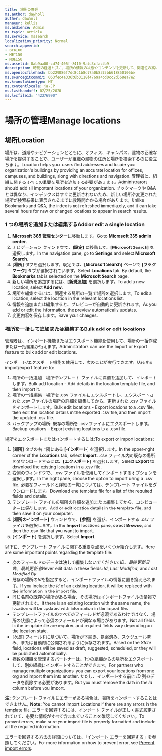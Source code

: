 ```yaml
---
title: 場所の管理
ms.author: dawholl
author: dawholl
manager: kellis
ms.audience: Admin
ms.topic: article
ms.service: mssearch
localization_priority: Normal
search.appverid:
- BFB160
- MET150
- MOE150
ms.assetid: 8ab9aa00-cd74-405f-8410-9a1c3cfacdb9
description: 時間の経過と共に、場所の情報の状態やコンテンツを更新して、関連性の高い状態を維持することが必要になる場合があります。
ms.openlocfilehash: bb229086f7dd8c1b8d17a0b8335bb618850106be
ms.sourcegitcommit: 063fec4a336b6b3118d4769a4bd0cc2d568ea7e2
ms.translationtype: MT
ms.contentlocale: ja-JP
ms.lasthandoff: 02/25/2020
ms.locfileid: "42276990"
---
```

# <a name="manage-locations"></a><span data-ttu-id="c3f7d-103">場所の管理</span><span class="sxs-lookup"><span data-stu-id="c3f7d-103">Manage locations</span></span>

## <a name="location"></a><span data-ttu-id="c3f7d-104">場所</span><span class="sxs-lookup"><span data-stu-id="c3f7d-104">Location</span></span>

<span data-ttu-id="c3f7d-105">場所は、道順やナビゲーションとともに、オフィス、キャンパス、建物の正確な場所を提供することで、ユーザーが組織の建物の住所と場所を検索するのに役立ちます。</span><span class="sxs-lookup"><span data-stu-id="c3f7d-105">Location helps your users find addresses and locate your organization's buildings by providing an accurate location for offices, campuses, and buildings, along with directions and navigation.</span></span> <span data-ttu-id="c3f7d-106">管理者は、組織に関するすべての重要な場所を追加する必要があります。</span><span class="sxs-lookup"><span data-stu-id="c3f7d-106">Administrators should add all important locations of your organization.</span></span> <span data-ttu-id="c3f7d-107">ブックマークや Q&A とは異なり、インデックスはすぐに更新されないため、新しい場所や変更された場所が検索結果に表示されるまでに数時間かかる場合があります。</span><span class="sxs-lookup"><span data-stu-id="c3f7d-107">Unlike Bookmarks and Q&A, the index is not refreshed immediately, and it can take several hours for new or changed locations to appear in search results.</span></span>

### <a name="add-or-edit-a-single-location"></a><span data-ttu-id="c3f7d-108">1 つの場所を追加または編集する</span><span class="sxs-lookup"><span data-stu-id="c3f7d-108">Add or edit a single location</span></span>

1. <span data-ttu-id="c3f7d-109">**Microsoft 365 管理センター**に移動します。</span><span class="sxs-lookup"><span data-stu-id="c3f7d-109">Go to **Microsoft 365 admin center**.</span></span>
1. <span data-ttu-id="c3f7d-110">ナビゲーション ウィンドウで、**[設定]** に移動して、**[Microsoft Search]** を選択します。</span><span class="sxs-lookup"><span data-stu-id="c3f7d-110">In the navigation pane, go to **Settings** and select **Microsoft Search**.</span></span>
1. <span data-ttu-id="c3f7d-111">**[場所]** タブを選択します。既定では、**[Microsoft Search]** ページで **[ブックマーク]** タブが選択されています。</span><span class="sxs-lookup"><span data-stu-id="c3f7d-111">Select **Locations** tab. By default, the **Bookmarks** tab is selected on the **Microsoft Search** page.</span></span>
1. <span data-ttu-id="c3f7d-112">新しい場所を追加するには、**[新規追加]** を選択します。</span><span class="sxs-lookup"><span data-stu-id="c3f7d-112">To add a new location, select **Add new**.</span></span>
1. <span data-ttu-id="c3f7d-113">場所を編集するには、関連する場所の一覧で場所を選択します。</span><span class="sxs-lookup"><span data-stu-id="c3f7d-113">To edit a location, select the location in the relevant locations list.</span></span>
1. <span data-ttu-id="c3f7d-114">情報を追加または編集すると、プレビューが自動的に更新されます。</span><span class="sxs-lookup"><span data-stu-id="c3f7d-114">As you add or edit the information, the preview automatically updates.</span></span>
1. <span data-ttu-id="c3f7d-115">変更内容を保存します。</span><span class="sxs-lookup"><span data-stu-id="c3f7d-115">Save your changes.</span></span>

### <a name="bulk-add-or-edit-locations"></a><span data-ttu-id="c3f7d-116">場所を一括して追加または編集する</span><span class="sxs-lookup"><span data-stu-id="c3f7d-116">Bulk add or edit locations</span></span>

<span data-ttu-id="c3f7d-117">管理者は、インポート機能またはエクスポート機能を使用して、場所の一括作成または一括編集が行えます。</span><span class="sxs-lookup"><span data-stu-id="c3f7d-117">Administrators can use the Import or Export feature to bulk add or edit locations.</span></span>

<span data-ttu-id="c3f7d-118">インポート/エクスポート機能を使用して、次のことが実行できます。</span><span class="sxs-lookup"><span data-stu-id="c3f7d-118">Use the import/export feature to:</span></span>

1. <span data-ttu-id="c3f7d-119">場所の一括追加 - 場所テンプレート ファイルに詳細を追加して、インポートします。</span><span class="sxs-lookup"><span data-stu-id="c3f7d-119">Bulk add location - Add details in the location template file, and then import it.</span></span>
1. <span data-ttu-id="c3f7d-120">場所の一括編集 - 場所を .csv ファイルにエクスポートし、エクスポートされた .csv ファイルの場所の詳細を編集してから、更新された .csv ファイルをインポートします。</span><span class="sxs-lookup"><span data-stu-id="c3f7d-120">Bulk edit locations - Export locations to a .csv file, then edit the location details in the exported .csv file, and then import the updated .csv file.</span></span>
1. <span data-ttu-id="c3f7d-121">バックアップの場所: 既存の場所を .csv ファイルにエクスポートします。</span><span class="sxs-lookup"><span data-stu-id="c3f7d-121">Backup locations – Export existing locations to a .csv file.</span></span>

<span data-ttu-id="c3f7d-122">場所をエクスポートまたはインポートするには:</span><span class="sxs-lookup"><span data-stu-id="c3f7d-122">To export or import locations:</span></span>

1. <span data-ttu-id="c3f7d-123">**[場所]** タブの右上隅にある **[インポート]** を選択します。</span><span class="sxs-lookup"><span data-stu-id="c3f7d-123">In the upper-right corner of the **Locations** tab, select **Import**.</span></span>
<span data-ttu-id="c3f7d-124">.csv ファイル内の既存の場所をダウンロードするには、**[エクスポート]** を選択します。</span><span class="sxs-lookup"><span data-stu-id="c3f7d-124">Select **Export** to download the existing locations in a .csv file.</span></span>
1. <span data-ttu-id="c3f7d-125">右側のウィンドウで、.csv ファイルを使用してインポートするオプションを選択します。</span><span class="sxs-lookup"><span data-stu-id="c3f7d-125">In the right pane, choose the option to import using a .csv file.</span></span>
<span data-ttu-id="c3f7d-126">必要なフィールドと詳細の一覧については、テンプレート ファイルをダウンロードします。</span><span class="sxs-lookup"><span data-stu-id="c3f7d-126">Download ehe template file for a list of the required fields and details.</span></span>
1. <span data-ttu-id="c3f7d-127">テンプレート ファイルの場所の詳細を追加または編集してから、コンピューターに保存します。</span><span class="sxs-lookup"><span data-stu-id="c3f7d-127">Add or edit location details in the template file, and then save it on your computer.</span></span>
1. <span data-ttu-id="c3f7d-128">**[場所のインポート]** ウィンドウで、**[参照]** を選び、インポートする .csv ファイルを選択します。</span><span class="sxs-lookup"><span data-stu-id="c3f7d-128">In the **Import** locations pane, select **Browse**, and then the .csv file that you want to import.</span></span>
1. <span data-ttu-id="c3f7d-129">**[インポート]** を選択します。</span><span class="sxs-lookup"><span data-stu-id="c3f7d-129">Select **Import**.</span></span>

<span data-ttu-id="c3f7d-130">以下に、テンプレート ファイルに関する重要な点をいくつか紹介します。</span><span class="sxs-lookup"><span data-stu-id="c3f7d-130">Here are some important points regarding the template file:</span></span>

- <span data-ttu-id="c3f7d-131">次のフィールドのデータは決して編集しないでください: *ID*、*最終更新日時*、*最終更新者*</span><span class="sxs-lookup"><span data-stu-id="c3f7d-131">Never edit data in these fields: *Id*, *Last Modified*, and *Last Modified By*</span></span>
- <span data-ttu-id="c3f7d-132">既存の場所の*Id*を指定すると、インポートファイルの情報に置き換えられます。</span><span class="sxs-lookup"><span data-stu-id="c3f7d-132">If you include the *Id* of an existing location, it will be replaced with the information in the import file.</span></span>
- <span data-ttu-id="c3f7d-133">同じ名前の既存の場所がある場合、その場所はインポートファイルの情報で更新されます。</span><span class="sxs-lookup"><span data-stu-id="c3f7d-133">If there is an existing location with the same name, the location will be updated with information in the import file.</span></span>
- <span data-ttu-id="c3f7d-134">テンプレートファイルのすべてのフィールドが必須であるわけではなく、場所の状態によって必須のフィールドが異なる場合があります。</span><span class="sxs-lookup"><span data-stu-id="c3f7d-134">Not all fields in the template file are required and required fields vary depending on the location state.</span></span>
- <span data-ttu-id="c3f7d-135">[*状態*] フィールドに基づいて、場所が下書き、提案済み、スケジュール済み、または自動的に公開されるように保存されます。</span><span class="sxs-lookup"><span data-stu-id="c3f7d-135">Based on the *State* field, locations will be saved as draft, suggested, scheduled, or they will be published automatically.</span></span>
- <span data-ttu-id="c3f7d-136">複数の組織を管理するパートナーは、1つの組織からの場所をエクスポートして、別の組織にインポートすることができます。</span><span class="sxs-lookup"><span data-stu-id="c3f7d-136">For partners who manage multiple organizations, you can export your locations from one org and import them into another.</span></span> <span data-ttu-id="c3f7d-137">ただし、インポートする前に *ID* 列のデータを削除する必要があります。</span><span class="sxs-lookup"><span data-stu-id="c3f7d-137">But you must remove the data in the *Id* column before you import.</span></span>

<span data-ttu-id="c3f7d-138">**注:** テンプレート ファイルにエラーがある場合は、場所をインポートすることはできません。</span><span class="sxs-lookup"><span data-stu-id="c3f7d-138">**Note:** You cannot import Locations if there are any errors in the template file.</span></span> <span data-ttu-id="c3f7d-139">エラーを回避するには、インポート ファイルが正しく書式設定されていて、必要な情報がすべて含まれていることを確認してください。</span><span class="sxs-lookup"><span data-stu-id="c3f7d-139">To prevent errors, make sure your import file is properly formatted and include all the required information.</span></span>

<span data-ttu-id="c3f7d-140">エラーを回避する方法の詳細については、「[インポート エラーを回避する](manage-bookmarks.md#prevent-import-errors)」を参照してください。</span><span class="sxs-lookup"><span data-stu-id="c3f7d-140">For more information on how to prevent error, see [Prevent import errors](manage-bookmarks.md#prevent-import-errors).</span></span>

